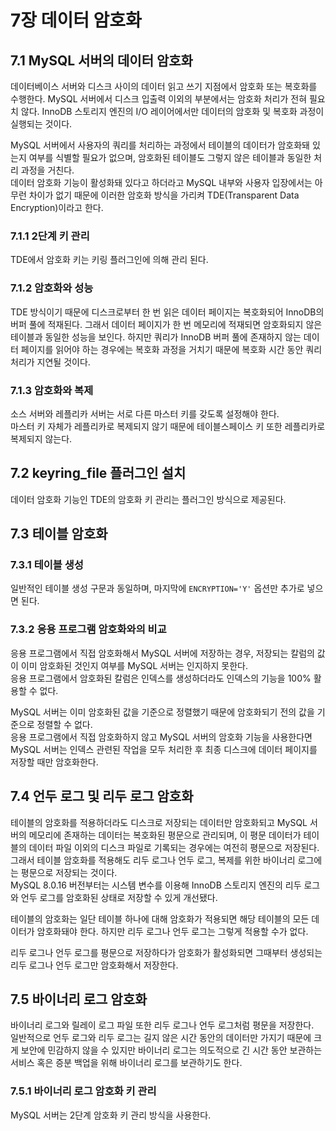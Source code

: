 # 7장 데이터 암호화

## 7.1 MySQL 서버의 데이터 암호화

데이터베이스 서버와 디스크 사이의 데이터 읽고 쓰기 지점에서 암호화 또는 복호화를 수행한다. MySQL 서버에서 디스크 입출력 이외의 부분에서는 암호화 처리가 전혀 필요치 않다. InnoDB 스토리지 엔진의 I/O 레이어에서만 데이터의 암호화 및 복호화 과정이 실행되는 것이다.

MySQL 서버에서 사용자의 쿼리를 처리하는 과정에서 테이블의 데이터가 암호화돼 있는지 여부를 식별할 필요가 없으며, 암호화된 테이블도 그렇지 않은 테이블과 동일한 처리 과정을 거친다.  
데이터 암호화 기능이 활성화돼 있다고 하더라고 MySQL 내부와 사용자 입장에서는 아무런 차이가 없기 때문에 이러한 암호화 방식을 가리켜 TDE(Transparent Data Encryption)이라고 한다.

### 7.1.1 2단계 키 관리

TDE에서 암호화 키는 키링 플러그인에 의해 관리 된다.

### 7.1.2 암호화와 성능

TDE 방식이기 때문에 디스크로부터 한 번 읽은 데이터 페이지는 복호화되어 InnoDB의 버퍼 풀에 적재된다. 그래서 데이터 페이지가 한 번 메모리에 적재되면 암호화되지 않은 테이블과 동일한 성능을 보인다. 하지만 쿼리가 InnoDB 버퍼 풀에 존재하지 않는 데이터 페이지를 읽어야 하는 경우에는 복호화 과정을 거치기 때문에 복호화 시간 동안 쿼리 처리가 지연될 것이다.

### 7.1.3 암호화와 복제

소스 서버와 레플리카 서버는 서로 다른 마스터 키를 갖도록 설정해야 한다.  
마스터 키 자체가 레플리카로 복제되지 않기 때문에 테이블스페이스 키 또한 레플리카로 복제되지 않는다.

## 7.2 keyring_file 플러그인 설치

데이터 암호화 기능인 TDE의 암호화 키 관리는 플러그인 방식으로 제공된다.

## 7.3 테이블 암호화

### 7.3.1 테이블 생성

일반적인 테이블 생성 구문과 동일하며, 마지막에 `ENCRYPTION='Y'` 옵션만 추가로 넣으면 된다.

### 7.3.2 응용 프로그램 암호화와의 비교

응용 프로그램에서 직접 암호화해서 MySQL 서버에 저장하는 경우, 저장되는 칼럼의 값이 이미 암호화된 것인지 여부를 MySQL 서버는 인지하지 못한다.  
응용 프로그램에서 암호화된 칼럼은 인덱스를 생성하더라도 인덱스의 기능을 100% 활용할 수 없다.

MySQL 서버는 이미 암호화된 값을 기준으로 정렬했기 때문에 암호화되기 전의 값을 기준으로 정렬할 수 없다.  
응용 프로그램에서 직접 암호화하지 않고 MySQL 서버의 암호화 기능을 사용한다면 MySQL 서버는 인덱스 관련된 작업을 모두 처리한 후 최종 디스크에 데이터 페이지를 저장할 때만 암호화한다.

## 7.4 언두 로그 및 리두 로그 암호화

테이블의 암호화를 적용하더라도 디스크로 저장되는 데이터만 암호화되고 MySQL 서버의 메모리에 존재하는 데이터는 복호화된 평문으로 관리되며, 이 평문 데이터가 테이블의 데이터 파일 이외의 디스크 파일로 기록되는 경우에는 여전히 평문으로 저장된다. 그래서 테이블 암호화를 적용해도 리두 로그나 언두 로그, 복제를 위한 바이너리 로그에는 평문으로 저장되는 것이다.  
MySQL 8.0.16 버전부터는 시스템 변수를 이용해 InnoDB 스토리지 엔진의 리두 로그와 언두 로그를 암호화된 상태로 저장할 수 있게 개선됐다.

테이블의 암호화는 일단 테이블 하나에 대해 암호화가 적용되면 해당 테이블의 모든 데이터가 암호화돼야 한다. 하지만 리두 로그나 언두 로그는 그렇게 적용할 수가 없다.

리두 로그나 언두 로그를 평문으로 저장하다가 암호화가 활성화되면 그때부터 생성되는 리두 로그나 언두 로그만 암호화해서 저장한다.

## 7.5 바이너리 로그 암호화

바이너리 로그와 릴레이 로그 파일 또한 리두 로그나 언두 로그처럼 평문을 저장한다.  
일반적으로 언두 로그와 리두 로그는 길지 않은 시간 동안의 데이터만 가지기 때문에 크게 보안에 민감하지 않을 수 있지만 바이너리 로그는 의도적으로 긴 시간 동안 보관하는 서비스 혹은 증분 백업을 위해 바이너리 로그를 보관하기도 한다.

### 7.5.1 바이너리 로그 암호화 키 관리

MySQL 서버는 2단계 암호화 키 관리 방식을 사용한다.